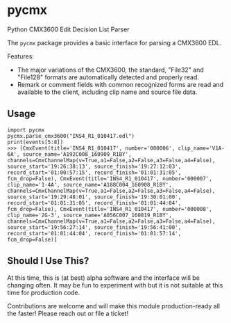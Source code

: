 # pycmx
Python CMX3600 Edit Decision List Parser

The `pycmx` package provides a basic interface for parsing a CMX3600 EDL.

Features:
* The major variations of the CMX3600, the standard, "File32" and "File128" 
  formats are automatically detected and properly read.
* Remark or comment fields with common recognized forms are read and 
  available to the client, including clip name and source file data.

## Usage

```
import pycmx
pycmx.parse_cmx3600("INS4_R1_010417.edl") 
print(events[5:8])
>>> [CmxEvent(title='INS4_R1_010417', number='000006', clip_name='V1A-6A', source_name='A192C008_160909_R1BY', channels=CmxChannelMap(v=True,a1=False,a2=False,a3=False,a4=False), source_start='19:26:38:13', source_finish='19:27:12:03', record_start='01:00:57:15', record_finish='01:01:31:05', fcm_drop=False), CmxEvent(title='INS4_R1_010417', number='000007', clip_name='1-4A', source_name='A188C004_160908_R1BY', channels=CmxChannelMap(v=True,a1=False,a2=False,a3=False,a4=False), source_start='19:29:48:01', source_finish='19:30:01:00', record_start='01:01:31:05', record_finish='01:01:44:04', fcm_drop=False), CmxEvent(title='INS4_R1_010417', number='000008', clip_name='2G-3', source_name='A056C007_160819_R1BY', channels=CmxChannelMap(v=True,a1=False,a2=False,a3=False,a4=False), source_start='19:56:27:14', source_finish='19:56:41:00', record_start='01:01:44:04', record_finish='01:01:57:14', fcm_drop=False)]

```

## Should I Use This?

At this time, this is (at best) alpha software and the interface will be 
changing often. It may be fun to experiment with but it is not suitable
at this time for production code.

Contributions are welcome and will make this module production-ready all the
faster! Please reach out or file a ticket! 
